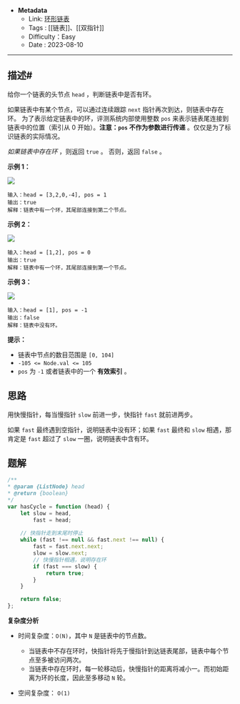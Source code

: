- **Metadata**
	- Link:  [环形链表](https://leetcode.cn/problems/linked-list-cycle/description/ "https://leetcode.cn/problems/linked-list-cycle/description/")
	- Tags : [[链表]]、[[双指针]]
	- Difficulty：Easy
	- Date : 2023-08-10
---
## 描述#

给你一个链表的头节点 `head` ，判断链表中是否有环。

如果链表中有某个节点，可以通过连续跟踪 `next` 指针再次到达，则链表中存在环。 为了表示给定链表中的环，评测系统内部使用整数 `pos` 来表示链表尾连接到链表中的位置（索引从 0 开始）。**注意：`pos` 不作为参数进行传递** 。仅仅是为了标识链表的实际情况。

_如果链表中存在环_ ，则返回 `true` 。 否则，返回 `false` 。

**示例 1：**

![](https://assets.leetcode-cn.com/aliyun-lc-upload/uploads/2018/12/07/circularlinkedlist.png)

```
输入：head = [3,2,0,-4], pos = 1
输出：true
解释：链表中有一个环，其尾部连接到第二个节点。
```

**示例 2：**

![](https://assets.leetcode-cn.com/aliyun-lc-upload/uploads/2018/12/07/circularlinkedlist_test2.png)

```
输入：head = [1,2], pos = 0
输出：true
解释：链表中有一个环，其尾部连接到第一个节点。
```

**示例 3：**

![](https://assets.leetcode-cn.com/aliyun-lc-upload/uploads/2018/12/07/circularlinkedlist_test3.png)

```
输入：head = [1], pos = -1
输出：false
解释：链表中没有环。
```

**提示：**

- 链表中节点的数目范围是 `[0, 104]`
- `-105 <= Node.val <= 105`
- `pos` 为 `-1` 或者链表中的一个 **有效索引** 。

## 思路

用快慢指针，每当慢指针 `slow` 前进一步，快指针 `fast` 就前进两步。

如果 `fast` 最终遇到空指针，说明链表中没有环；如果 `fast` 最终和 `slow` 相遇，那肯定是 `fast` 超过了 `slow` 一圈，说明链表中含有环。

## 题解

```js
/**
* @param {ListNode} head
* @return {boolean}
*/
var hasCycle = function (head) {
    let slow = head,
        fast = head;
        
	// 快指针走到末尾时停止
    while (fast !== null && fast.next !== null) {
        fast = fast.next.next;
        slow = slow.next;
        // 快慢指针相遇，说明存在环
        if (fast === slow) {
            return true;
        }
    }

    return false;
};

```

**复杂度分析**

- 时间复杂度：`O(N)`，其中 `N` 是链表中的节点数。
	- 当链表中不存在环时，快指针将先于慢指针到达链表尾部，链表中每个节点至多被访问两次。
	- 当链表中存在环时，每一轮移动后，快慢指针的距离将减小一。而初始距离为环的长度，因此至多移动 `N` 轮。

- 空间复杂度：  `O(1)`
